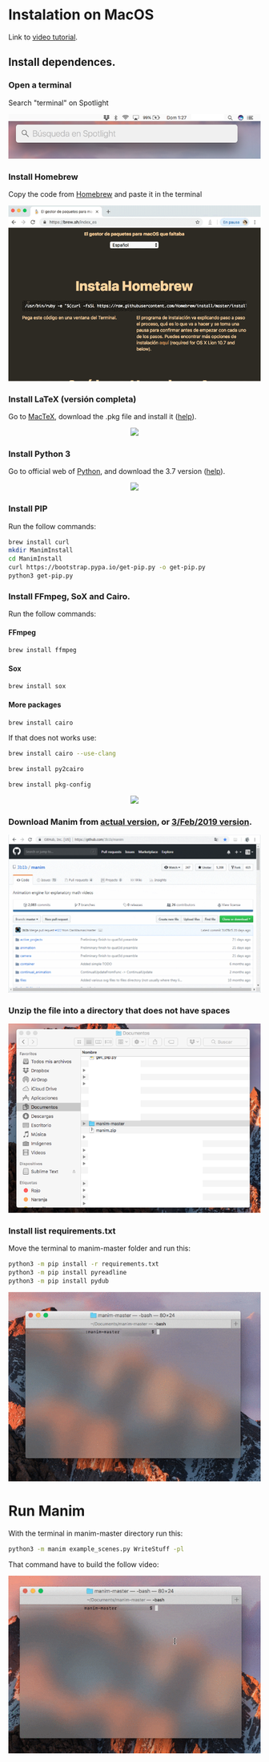 # Instalation on MacOS

Link to [video tutorial](https://www.youtube.com/watch?v=uZj_GQc6pN4).

## Install dependences.

### Open a terminal 
Search "terminal" on Spotlight

<p align="center"><img src ="/English/0_instalation/macOS/gifs/terminal.png" /></p>

### Install Homebrew
Copy the code from [Homebrew](https://brew.sh) and paste it in the terminal

<p align="center"><img src ="/English/0_instalation/macOS/gifs/MacP1.gif" /></p>

### Install LaTeX (versión completa)
Go to [MacTeX](http://www.tug.org/mactex/), download the .pkg file and install it ([help](https://www.youtube.com/watch?v=5CNmIaRxS20)).

<p align="center"><img src ="/English/0_instalation/macOS/gifs/MacP2.gif" /></p>

### Install Python 3
Go to official web of [Python](https://www.python.org/), and download the 3.7 version ([help](https://www.youtube.com/watch?v=0hGzGdRQeak)).

<p align="center"><img src ="/English/0_instalation/macOS/gifs/MacP3.gif" /></p>

### Install PIP
Run the follow commands:

```sh
brew install curl
mkdir ManimInstall
cd ManimInstall
curl https://bootstrap.pypa.io/get-pip.py -o get-pip.py
python3 get-pip.py
```

### Install FFmpeg, SoX and Cairo.
Run the follow commands:

#### FFmpeg
```sh
brew install ffmpeg
```
#### Sox
```sh
brew install sox
```
#### More packages
```sh
brew install cairo
```

If that does not works use:

```sh
brew install cairo --use-clang
```

```sh
brew install py2cairo
```

```sh
brew install pkg-config
```

<p align="center"><img src ="/English/0_instalation/macOS/gifs/MacP5.gif" /></p>

### Download Manim from [actual version](https://github.com/3b1b/manim), or [3/Feb/2019 version](https://github.com/3b1b/manim/tree/3b088b12843b7a4459fe71eba96b70edafb7aa78).

<p align="center"><img src ="/English/0_instalation/macOS/gifs/DescargarManim.gif" /></p>

### Unzip the file into a directory that does not have spaces

<p align="center"><img src ="/English/0_instalation/macOS/gifs/pd.png" /></p>

### Install list requirements.txt
Move the terminal to manim-master folder and run this:

```sh
python3 -m pip install -r requirements.txt
python3 -m pip install pyreadline
python3 -m pip install pydub
```

<p align="center"><img src ="/English/0_instalation/macOS/gifs/MacP6.gif" /></p>

# Run Manim

With the terminal in manim-master directory run this:

```sh
python3 -m manim example_scenes.py WriteStuff -pl
```

That command have to build the follow video:

<p align="center"><img src ="/English/0_instalation/macOS/gifs/MacP8.gif" /></p>


